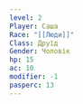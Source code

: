 ```yaml
---
level: 2
Player: Саша
Race: "[[Люди]]"
Class: Друїд
Gender: Чоловік
hp: 15
ac: 10
modifier: -1
pasperc: 13
---
```

